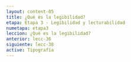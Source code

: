 ```yaml
---
layout: content-05
title: ¿Qué es la legibilidad?
etapa: Etapa 3 - Legibilidad y lecturabilidad
numetapa: etapa3
leccion: ¿Qué es la legibilidad?
anterior: lecc-36
siguiente: lecc-38
active: Tipografía
---
```


<div class="col-md-4 extracto">

</div>

<div class="col-md-8">

	

</div>